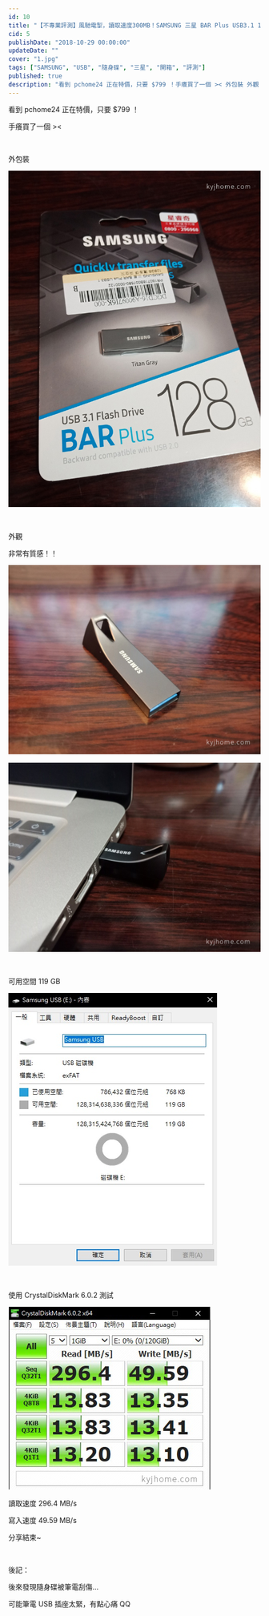 ```yaml
---
id: 10
title: "【不專業評測】風馳電掣，讀取速度300MB！SAMSUNG 三星 BAR Plus USB3.1 128GB 隨身碟 深空灰 開箱"
cid: 5
publishDate: "2018-10-29 00:00:00"
updateDate: ""
cover: "1.jpg"
tags: ["SAMSUNG", "USB", "隨身碟", "三星", "開箱", "評測"]
published: true
description: "看到 pchome24 正在特價，只要 $799 ！手癢買了一個 >< 外包裝 外觀 非常有質感！！"
---
```


看到 pchome24 正在特價，只要 $799 ！

手癢買了一個 ><

<br/>

外包裝

![外包裝](1.jpg)

<br/>

外觀

非常有質感！！

![外觀](2.jpg)

![外觀](3.jpg)

<br/>

可用空間 119 GB

![可用空間](4.jpg)

<br/>

使用 CrystalDiskMark 6.0.2 測試

![CrystalDiskMark](5.jpg)

讀取速度 296.4 MB/s

寫入速度 49.59 MB/s

分享結束~

<br/>

後記：

後來發現隨身碟被筆電刮傷…

可能筆電 USB 插座太緊，有點心痛 QQ
